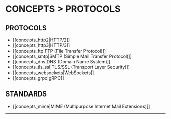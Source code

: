 # CONCEPTS > PROTOCOLS

## PROTOCOLS

- [[concepts_http2|HTTP/2]]
- [[concepts_http3|HTTP/3]]
- [[concepts_ftp|FTP (File Transfer Protocol)]]
- [[concepts_smtp|SMTP (Simple Mail Transfer Protocol)]]
- [[concepts_dns|DNS (Domain Name System)]]
- [[concepts_tls_ssl|TLS/SSL (Transport Layer Security)]]
- [[concepts_websockets|WebSockets]]
- [[concepts_grpc|gRPC]]

## STANDARDS

- [[concepts_mime|MIME (Multipurpose Internet Mail Extensions)]]

- - -
